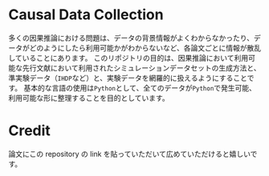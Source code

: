 # Causal Data Collection
多くの因果推論における問題は、データの背景情報がよくわからなかったり、データがどのようにしたら利用可能かがわからないなど、各論文ごとに情報が散乱していることにあります。
このリポジトリの目的は、因果推論において利用可能な先行文献において利用されたシミュレーションデータセットの生成方法と、準実験データ（`IHDP`など）と、実験データを網羅的に扱えるようにすることです。
基本的な言語の使用は`Python`として、全てのデータが`Python`で発生可能、利用可能な形に整理することを目的としています。

# Credit
論文にこの repository の link を貼っていただいて広めていただけると嬉しいです。
